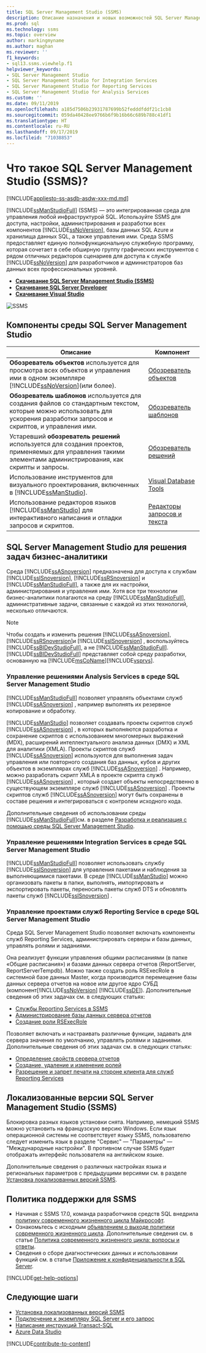 ```yaml
---
title: SQL Server Management Studio (SSMS)
description: Описание назначения и новых возможностей SQL Server Management Studio (SSMS).
ms.prod: sql
ms.technology: ssms
ms.topic: overview
author: markingmyname
ms.author: maghan
ms.reviewer: ''
f1_keywords:
- sql13.ssms.viewhelp.f1
helpviewer_keywords:
- SQL Server Management Studio
- SQL Server Management Studio for Integration Services
- SQL Server Management Studio for Reporting Services
- SQL Server Management Studio for Analysis Services
ms.custom: ''
ms.date: 09/11/2019
ms.openlocfilehash: a185d7506b23931787699b52fedddfddf21c1cb8
ms.sourcegitcommit: 059da40428ee9766b6f9b16b66c689b788c41df1
ms.translationtype: HT
ms.contentlocale: ru-RU
ms.lasthandoff: 09/17/2019
ms.locfileid: "71038853"
---
```

# <a name="what-is-sql-server-management-studio-ssms"></a>Что такое SQL Server Management Studio (SSMS)?

[!INCLUDE[appliesto-ss-asdb-asdw-xxx-md.md](../includes/appliesto-ss-asdb-asdw-xxx-md.md)]

[!INCLUDE[ssManStudioFull](../includes/ssmanstudiofull-md.md)] (SSMS) — это интегрированная среда для управления любой инфраструктурой SQL. Используйте SSMS для доступа, настройки, администрирования и разработки всех компонентов [!INCLUDE[ssNoVersion](../includes/ssnoversion-md.md)], базы данных SQL Azure и хранилища данных SQL, а также управления ими. Среда SSMS предоставляет единую полнофункциональную служебную программу, которая сочетает в себе обширную группу графических инструментов с рядом отличных редакторов сценариев для доступа к службе [!INCLUDE[ssNoVersion](../includes/ssnoversion-md.md)] для разработчиков и администраторов баз данных всех профессиональных уровней.

- [**Скачивание SQL Server Management Studio (SSMS)** ](download-sql-server-management-studio-ssms.md)
- [**Скачивание SQL Server Developer**](https://my.visualstudio.com/Downloads?q=SQL%20Server%20Developer)
- [**Скачивание Visual Studio**](https://www.visualstudio.com/downloads/)

![SSMS](media/sql-server-management-studio-ssms/ssms.png)

## <a name="sql-server-management-studio-components"></a>Компоненты среды SQL Server Management Studio  
  
|Описание|Компонент|  
|---------------|---------|  
|**Обозреватель объектов** используется для просмотра всех объектов и управления ими в одном экземпляре [!INCLUDE[ssNoVersion](../includes/ssnoversion-md.md)](или более).|[Обозреватель объектов](../ssms/object/object-explorer.md)|  
|**Обозреватель шаблонов** используется для создания файлов со стандартным текстом, которые можно использовать для ускорения разработки запросов и скриптов, и управления ими.|[Обозреватель шаблонов](../ssms/template/template-explorer.md)|  
|Устаревший **обозреватель решений** используется для создания проектов, применяемых для управления такими элементами администрирования, как скрипты и запросы.|[Обозреватель решений](../ssms/solution/solution-explorer.md)|  
|Использование инструментов для визуального проектирования, включенных в [!INCLUDE[ssManStudio](../includes/ssmanstudio-md.md)].|[Visual Database Tools](../ssms/visual-db-tools/visual-database-tools.md)|  
|Использование редакторов языков [!INCLUDE[ssManStudio](../includes/ssmanstudio-md.md)] для интерактивного написания и отладки запросов и скриптов.|[Редакторы запросов и текста](scripting/query-and-text-editors-sql-server-management-studio.md)

## <a name="sql-server-management-studio-for-business-intelligence"></a>SQL Server Management Studio для решения задач бизнес-аналитики

Среда [!INCLUDE[ssASnoversion](../includes/ssasnoversion_md.md)] предназначена для доступа к службам [!INCLUDE[ssISnoversion](../includes/ssisnoversion-md.md)], [!INCLUDE[ssRSnoversion](../includes/ssrsnoversion-md.md)] и [!INCLUDE[ssManStudioFull](../includes/ssmanstudiofull-md.md)], а также для их настройки, администрирования и управления ими. Хотя все три технологии бизнес-аналитики полагаются на среду [!INCLUDE[ssManStudioFull](../includes/ssmanstudiofull-md.md)], административные задачи, связанные с каждой из этих технологий, несколько отличаются.

> [!NOTE]
> Чтобы создать и изменить решения [!INCLUDE[ssASnoversion](../includes/ssasnoversion_md.md)], [!INCLUDE[ssRSnoversion](../includes/ssrsnoversion-md.md)]и [!INCLUDE[ssISnoversion](../includes/ssisnoversion-md.md)] , воспользуйтесь [!INCLUDE[ssBIDevStudioFull](../includes/ssbidevstudiofull_md.md)], а не [!INCLUDE[ssManStudioFull](../includes/ssmanstudiofull-md.md)]. [!INCLUDE[ssBIDevStudioFull](../includes/ssbidevstudiofull_md.md)] представляет собой среду разработки, основанную на [!INCLUDE[msCoName](../includes/msconame_md.md)][!INCLUDE[vsprvs](../includes/vsprvs-md.md)].

### <a name="managing-analysis-services-solutions-using-sql-server-management-studio"></a>Управление решениями Analysis Services в среде SQL Server Management Studio

[!INCLUDE[ssManStudioFull](../includes/ssmanstudiofull-md.md)] позволяет управлять объектами служб [!INCLUDE[ssASnoversion](../includes/ssasnoversion_md.md)] , например выполнять их резервное копирование и обработку.

[!INCLUDE[ssManStudio](../includes/ssmanstudio-md.md)] позволяет создавать проекты скриптов служб [!INCLUDE[ssASnoversion](../includes/ssasnoversion_md.md)] , в которых выполняются разработка и сохранение скриптов с использованием многомерных выражений (MDX), расширений интеллектуального анализа данных (DMX) и XML для аналитики (XMLA). Проекты скриптов служб [!INCLUDE[ssASnoversion](../includes/ssasnoversion_md.md)] используются для выполнения задач управления или повторного создания баз данных, кубов и других объектов в экземплярах служб [!INCLUDE[ssASnoversion](../includes/ssasnoversion_md.md)] . Например, можно разработать скрипт XMLA в проекте скрипта служб [!INCLUDE[ssASnoversion](../includes/ssasnoversion_md.md)] , который создает объекты непосредственно в существующем экземпляре служб [!INCLUDE[ssASnoversion](../includes/ssasnoversion_md.md)] . Проекты скриптов служб [!INCLUDE[ssASnoversion](../includes/ssasnoversion_md.md)] могут быть сохранены в составе решения и интегрироваться с контролем исходного кода.
  
Дополнительные сведения об использовании среды [!INCLUDE[ssManStudioFull](../includes/ssmanstudiofull-md.md)]см. в разделе [Разработка и реализация с помощью среды SQL Server Management Studio](https://docs.microsoft.com/analysis-services/instances/analysis-services-scripts-project-in-sql-server-management-studio).
  
### <a name="managing-integration-services-solutions-using-sql-server-management-studio"></a>Управление решениями Integration Services в среде SQL Server Management Studio

[!INCLUDE[ssManStudioFull](../includes/ssmanstudiofull-md.md)] позволяет использовать службу [!INCLUDE[ssISnoversion](../includes/ssisnoversion-md.md)] для управления пакетами и наблюдения за выполняющимися пакетами. В среде [!INCLUDE[ssManStudio](../includes/ssmanstudio-md.md)] можно организовать пакеты в папки, выполнять, импортировать и экспортировать пакеты, переносить пакеты служб DTS и обновлять пакеты служб [!INCLUDE[ssISnoversion](../includes/ssisnoversion-md.md)] .

### <a name="managing-reporting-services-projects-using-sql-server-management-studio"></a>Управление проектами служб Reporting Service в среде SQL Server Management Studio

Среда SQL Server Management Studio позволяет включать компоненты служб Reporting Services, администрировать серверы и базы данных, управлять ролями и заданиями.

Она реализует функции управления общими расписаниями (в папке «Общие расписания») и базами данных сервера отчетов (ReportServer, ReportServerTempdb). Можно также создать роль RSExecRole в системной базе данных Master, когда производится перемещение базы данных сервера отчетов на новое или другое ядро СУБД (компонент[!INCLUDE[ssNoVersion](../includes/ssnoversion-md.md)] [!INCLUDE[ssDE](../includes/ssde_md.md)]). Дополнительные сведения об этих задачах см. в следующих статьях:  

- [Службы Reporting Services в SSMS](../reporting-services/tools/reporting-services-in-sql-server-management-studio-ssrs.md)
- [Администрирование базы данных сервера отчетов](../reporting-services/report-server/administer-a-report-server-database-ssrs-native-mode.md)
- [Создание роли RSExecRole](../reporting-services/security/create-the-rsexecrole.md)

Позволяет включать и настраивать различные функции, задавать для сервера значения по умолчанию, управлять ролями и заданиями. Дополнительные сведения об этих задачах см. в следующих статьях:

- [Определение свойств сервера отчетов](../reporting-services/tools/set-report-server-properties-management-studio.md)
- [Создание, удаление и изменение ролей](../reporting-services/security/role-definitions-create-delete-or-modify.md)
- [Разрешение и запрет печати на стороне клиента для служб Reporting Services](../reporting-services/report-server/enable-and-disable-client-side-printing-for-reporting-services.md)

## <a name="non-english-language-versions-of-sql-server-management-studio-ssms"></a>Локализованные версии SQL Server Management Studio (SSMS)

Блокировка разных языков установки снята. Например, немецкий SSMS можно установить на французскую версию Windows. Если язык операционной системы не соответствует языку SSMS, пользователю следует изменить язык в разделе "Сервис" — "Параметры" — "Международные настройки". В противном случае SSMS будет отображать интерфейс пользователя на английском языке.

Дополнительные сведения о различных настройках языка и региональных параметров с предыдущими версиями см. в разделе [Установка локализованных версий SSMS](install-other-languages.md).

## <a name="support-policy-for-ssms"></a>Политика поддержки для SSMS

- Начиная с SSMS 17.0, команда разработчиков средств SQL внедрила [политику современного жизненного цикла Майкрософт](https://support.microsoft.com/help/30881/modern-lifecycle-policy).
- Ознакомьтесь с исходным [объявлением о выходе политики современного жизненного цикла](https://support.microsoft.com/help/447912/announcing-microsoft-modern-lifecycle-policy). Дополнительные сведения см. в статье [Политика современного жизненного цикла: вопросы и ответы](https://support.microsoft.com/help/30882/modern-lifecycle-policy-faq).
- Сведения о сборе диагностических данных и использовании функций см. в статье [Приложение к конфиденциальности в SQL Server](https://docs.microsoft.com/sql/sql-server/sql-server-privacy).

[!INCLUDE[get-help-options](../includes/paragraph-content/get-help-options.md)]

## <a name="next-steps"></a>Следующие шаги

- [Установка локализованных версий SSMS](install-other-languages.md)
- [Подключение к экземпляру SQL Server и его запрос](tutorials/connect-query-sql-server.md)
- [Написание инструкций Transact-SQL](https://msdn.microsoft.com/2addc9be-67d0-423d-a457-192fe9d7d058)
- [Azure Data Studio](../azure-data-studio/what-is.md)

[!INCLUDE[contribute-to-content](../includes/paragraph-content/contribute-to-content.md)]
